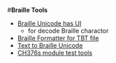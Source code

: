 #**Braille Tools**
- [Braille Unicode has UI](http://moomdate.github.io/Braille-Unicode)
    -  for decode Braille charactor 
- [Braille Formatter for TBT file](https://moomdate.github.io/brailleFormater/)
- [Text to Braille Unicode](https://moomdate.github.io/Text-to-Braille-Unicode/)
- [CH376s module test tools](http://www.mediafire.com/file/0j36l9hebaxe7b6/Test+CH376+Module.rar)
